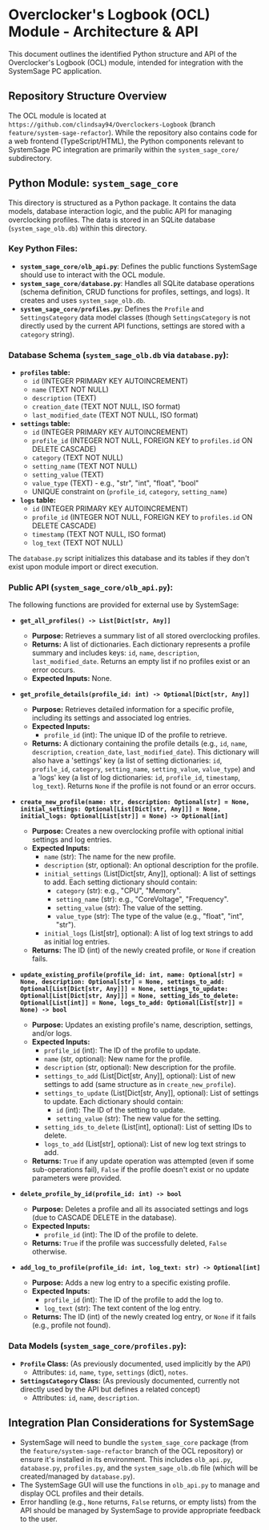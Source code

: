 # Overclocker's Logbook (OCL) Module - Architecture & API

This document outlines the identified Python structure and API of the Overclocker's Logbook (OCL) module, intended for integration with the SystemSage PC application.

## Repository Structure Overview

The OCL module is located at `https://github.com/clindsay94/Overclockers-Logbook` (branch `feature/system-sage-refactor`). While the repository also contains code for a web frontend (TypeScript/HTML), the Python components relevant to SystemSage PC integration are primarily within the `system_sage_core/` subdirectory.

## Python Module: `system_sage_core`

This directory is structured as a Python package. It contains the data models, database interaction logic, and the public API for managing overclocking profiles. The data is stored in an SQLite database (`system_sage_olb.db`) within this directory.

### Key Python Files:

*   **`system_sage_core/olb_api.py`**: Defines the public functions SystemSage should use to interact with the OCL module.
*   **`system_sage_core/database.py`**: Handles all SQLite database operations (schema definition, CRUD functions for profiles, settings, and logs). It creates and uses `system_sage_olb.db`.
*   **`system_sage_core/profiles.py`**: Defines the `Profile` and `SettingsCategory` data model classes (though `SettingsCategory` is not directly used by the current API functions, settings are stored with a `category` string).

### Database Schema (`system_sage_olb.db` via `database.py`):

*   **`profiles` table:**
    *   `id` (INTEGER PRIMARY KEY AUTOINCREMENT)
    *   `name` (TEXT NOT NULL)
    *   `description` (TEXT)
    *   `creation_date` (TEXT NOT NULL, ISO format)
    *   `last_modified_date` (TEXT NOT NULL, ISO format)
*   **`settings` table:**
    *   `id` (INTEGER PRIMARY KEY AUTOINCREMENT)
    *   `profile_id` (INTEGER NOT NULL, FOREIGN KEY to `profiles.id` ON DELETE CASCADE)
    *   `category` (TEXT NOT NULL)
    *   `setting_name` (TEXT NOT NULL)
    *   `setting_value` (TEXT)
    *   `value_type` (TEXT) - e.g., "str", "int", "float", "bool"
    *   UNIQUE constraint on (`profile_id`, `category`, `setting_name`)
*   **`logs` table:**
    *   `id` (INTEGER PRIMARY KEY AUTOINCREMENT)
    *   `profile_id` (INTEGER NOT NULL, FOREIGN KEY to `profiles.id` ON DELETE CASCADE)
    *   `timestamp` (TEXT NOT NULL, ISO format)
    *   `log_text` (TEXT NOT NULL)

The `database.py` script initializes this database and its tables if they don't exist upon module import or direct execution.

### Public API (`system_sage_core/olb_api.py`):

The following functions are provided for external use by SystemSage:

*   **`get_all_profiles() -> List[Dict[str, Any]]`**
    *   **Purpose:** Retrieves a summary list of all stored overclocking profiles.
    *   **Returns:** A list of dictionaries. Each dictionary represents a profile summary and includes keys: `id`, `name`, `description`, `last_modified_date`. Returns an empty list if no profiles exist or an error occurs.
    *   **Expected Inputs:** None.

*   **`get_profile_details(profile_id: int) -> Optional[Dict[str, Any]]`**
    *   **Purpose:** Retrieves detailed information for a specific profile, including its settings and associated log entries.
    *   **Expected Inputs:**
        *   `profile_id` (int): The unique ID of the profile to retrieve.
    *   **Returns:** A dictionary containing the profile details (e.g., `id`, `name`, `description`, `creation_date`, `last_modified_date`). This dictionary will also have a 'settings' key (a list of setting dictionaries: `id`, `profile_id`, `category`, `setting_name`, `setting_value`, `value_type`) and a 'logs' key (a list of log dictionaries: `id`, `profile_id`, `timestamp`, `log_text`). Returns `None` if the profile is not found or an error occurs.

*   **`create_new_profile(name: str, description: Optional[str] = None, initial_settings: Optional[List[Dict[str, Any]]] = None, initial_logs: Optional[List[str]] = None) -> Optional[int]`**
    *   **Purpose:** Creates a new overclocking profile with optional initial settings and log entries.
    *   **Expected Inputs:**
        *   `name` (str): The name for the new profile.
        *   `description` (str, optional): An optional description for the profile.
        *   `initial_settings` (List[Dict[str, Any]], optional): A list of settings to add. Each setting dictionary should contain:
            *   `category` (str): e.g., "CPU", "Memory".
            *   `setting_name` (str): e.g., "CoreVoltage", "Frequency".
            *   `setting_value` (str): The value of the setting.
            *   `value_type` (str): The type of the value (e.g., "float", "int", "str").
        *   `initial_logs` (List[str], optional): A list of log text strings to add as initial log entries.
    *   **Returns:** The ID (int) of the newly created profile, or `None` if creation fails.

*   **`update_existing_profile(profile_id: int, name: Optional[str] = None, description: Optional[str] = None, settings_to_add: Optional[List[Dict[str, Any]]] = None, settings_to_update: Optional[List[Dict[str, Any]]] = None, setting_ids_to_delete: Optional[List[int]] = None, logs_to_add: Optional[List[str]] = None) -> bool`**
    *   **Purpose:** Updates an existing profile's name, description, settings, and/or logs.
    *   **Expected Inputs:**
        *   `profile_id` (int): The ID of the profile to update.
        *   `name` (str, optional): New name for the profile.
        *   `description` (str, optional): New description for the profile.
        *   `settings_to_add` (List[Dict[str, Any]], optional): List of new settings to add (same structure as in `create_new_profile`).
        *   `settings_to_update` (List[Dict[str, Any]], optional): List of settings to update. Each dictionary should contain:
            *   `id` (int): The ID of the setting to update.
            *   `setting_value` (str): The new value for the setting.
        *   `setting_ids_to_delete` (List[int], optional): List of setting IDs to delete.
        *   `logs_to_add` (List[str], optional): List of new log text strings to add.
    *   **Returns:** `True` if any update operation was attempted (even if some sub-operations fail), `False` if the profile doesn't exist or no update parameters were provided.

*   **`delete_profile_by_id(profile_id: int) -> bool`**
    *   **Purpose:** Deletes a profile and all its associated settings and logs (due to CASCADE DELETE in the database).
    *   **Expected Inputs:**
        *   `profile_id` (int): The ID of the profile to delete.
    *   **Returns:** `True` if the profile was successfully deleted, `False` otherwise.

*   **`add_log_to_profile(profile_id: int, log_text: str) -> Optional[int]`**
    *   **Purpose:** Adds a new log entry to a specific existing profile.
    *   **Expected Inputs:**
        *   `profile_id` (int): The ID of the profile to add the log to.
        *   `log_text` (str): The text content of the log entry.
    *   **Returns:** The ID (int) of the newly created log entry, or `None` if it fails (e.g., profile not found).

### Data Models (`system_sage_core/profiles.py`):

*   **`Profile` Class:** (As previously documented, used implicitly by the API)
    *   Attributes: `id`, `name`, `type`, `settings` (dict), `notes`.
*   **`SettingsCategory` Class:** (As previously documented, currently not directly used by the API but defines a related concept)
    *   Attributes: `id`, `name`, `description`.

## Integration Plan Considerations for SystemSage

*   SystemSage will need to bundle the `system_sage_core` package (from the `feature/system-sage-refactor` branch of the OCL repository) or ensure it's installed in its environment. This includes `olb_api.py`, `database.py`, `profiles.py`, and the `system_sage_olb.db` file (which will be created/managed by `database.py`).
*   The SystemSage GUI will use the functions in `olb_api.py` to manage and display OCL profiles and their details.
*   Error handling (e.g., `None` returns, `False` returns, or empty lists) from the API should be managed by SystemSage to provide appropriate feedback to the user.
```
